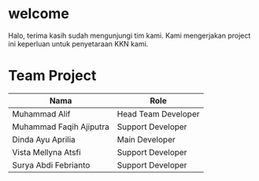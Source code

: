 # welcome
Halo, terima kasih sudah mengunjungi tim kami. Kami mengerjakan project ini keperluan untuk penyetaraan KKN kami.

# Team Project

| Nama                      | Role                          |
|---------------------------|--------------------------------|
| Muhammad Alif             | Head Team Developer | Backend  |
| Muhammad Faqih Ajiputra   | Support Developer | Backend    |
| Dinda Ayu Aprilia         | Main Developer | Backend       |
| Vista Mellyna Atsfi       | Support Developer | Front End  |
| Surya Abdi Febrianto      | Support Developer | Front End  |